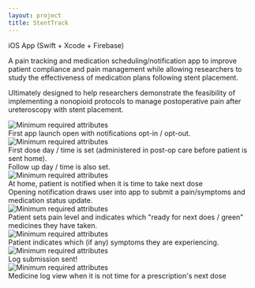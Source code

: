 ```yaml
---
layout: project
title: StentTrack
---
```


<span class="post-date"> iOS App (Swift + Xcode + Firebase) </span>

<div class="message"> 

<p> A pain tracking and medication scheduling/notification app to improve patient compliance and pain management while allowing researchers to study the effectiveness of medication plans following stent placement. </p>

<p> Ultimately designed to help researchers demonstrate the feasibility of implementing a nonopioid protocols to manage postoperative pain after ureteroscopy with stent placement. </p>  

</div>

<div class="slider">
	<div> 
        <img src="{{ '/public/images/stent/stent_setup.png' | relative_url }}" alt="Minimum required attributes"> 
        <div class="slide__caption">
        First app launch open with notifications opt-in / opt-out.
        </div>
    </div>
        <div>
        <img src="{{ '/public/images/stent/stent_setup2.png' | relative_url }}" alt="Minimum required attributes">
        <div class="slide__caption">
            First dose day / time is set (administered in post-op care before patient is sent home). <br>
            Follow up day / time is also set.
        </div>
    </div>
        <div>
        <img src="{{ '/public/images/stent/stent_notifications.jpg' | relative_url }}" alt="Minimum required attributes">
        <div class="slide__caption"> At home, patient is notified when it is time to take next dose <br> 
        Opening notification draws user into app to submit a pain/symptoms and medication status update.</div>
    </div>
    <div>
        <img src="{{ 'public/images/stent/stent_ready_meds.png' | relative_url }}" alt="Minimum required attributes">
        <div class="slide__caption">Patient sets pain level and indicates which "ready for next does / green" medicines they have taken. </div>
    </div>
    <div>
        <img src="{{ '/public/images/stent/stent_symptoms.png' | relative_url }}" alt="Minimum required attributes">
        <div class="slide__caption"> Patient indicates which (if any) symptoms they are experiencing.</div>
    </div>
    <div>
        <img src="{{ 'public/images/stent/stent_submit.png' | relative_url }}" alt="Minimum required attributes">
        <div class="slide__caption">Log submission sent! </div>
    </div>
    <div>
        <img src="{{ 'public/images/stent/stent_log_meds.png' | relative_url }}" alt="Minimum required attributes">
        <div class="slide__caption"> Medicine log view when it is not time for a prescription's next dose</div>
    </div>
</div>


<script>

    $(document).ready(function(){

        $('.slider').slick({
            dots: true,
            infinite: true,
            autoplay: true,
            autoplaySpeed: 7000,
            speed: 500,
            fade: true,
            cssEase: 'linear'
          });
    });

</script>



